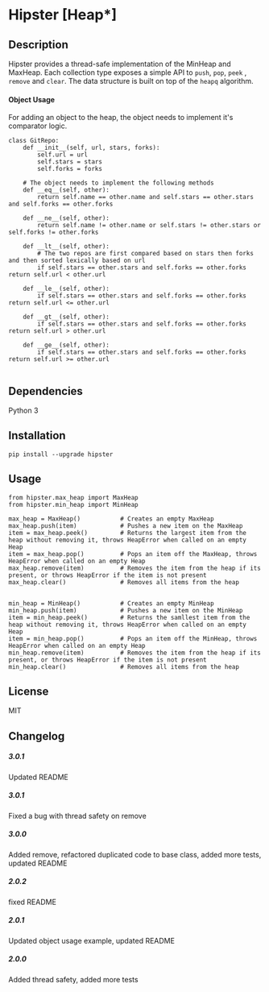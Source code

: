 Hipster [Heap*]
======================


## Description
Hipster provides a thread-safe implementation of the MinHeap and MaxHeap. Each collection type exposes a simple API to ```push```, ```pop```, ```peek``` , ```remove``` and ```clear```.
The data structure is built on top of the ```heapq``` algorithm.
#### Object Usage
For adding an object to the heap, the object needs to implement it's comparator logic.
```
class GitRepo:
    def __init__(self, url, stars, forks):
        self.url = url
        self.stars = stars
        self.forks = forks
    
    # The object needs to implement the following methods
    def __eq__(self, other):
        return self.name == other.name and self.stars == other.stars and self.forks == other.forks

    def __ne__(self, other):
        return self.name != other.name or self.stars != other.stars or self.forks != other.forks
    
    def __lt__(self, other):
        # The two repos are first compared based on stars then forks and then sorted lexically based on url
        if self.stars == other.stars and self.forks == other.forks return self.url < other.url

    def __le__(self, other):
        if self.stars == other.stars and self.forks == other.forks return self.url <= other.url

    def __gt__(self, other):
        if self.stars == other.stars and self.forks == other.forks return self.url > other.url

    def __ge__(self, other):
        if self.stars == other.stars and self.forks == other.forks return self.url >= other.url


```

## Dependencies
Python 3

## Installation
```
pip install --upgrade hipster
```

## Usage

```
from hipster.max_heap import MaxHeap
from hipster.min_heap import MinHeap

max_heap = MaxHeap()           # Creates an empty MaxHeap
max_heap.push(item)            # Pushes a new item on the MaxHeap
item = max_heap.peek()         # Returns the largest item from the heap without removing it, throws HeapError when called on an empty Heap
item = max_heap.pop()          # Pops an item off the MaxHeap, throws HeapError when called on an empty Heap
max_heap.remove(item)          # Removes the item from the heap if its present, or throws HeapError if the item is not present
max_heap.clear()               # Removes all items from the heap


min_heap = MinHeap()           # Creates an empty MinHeap
min_heap.push(item)            # Pushes a new item on the MinHeap
item = min_heap.peek()         # Returns the samllest item from the heap without removing it, throws HeapError when called on an empty Heap
item = min_heap.pop()          # Pops an item off the MinHeap, throws HeapError when called on an empty Heap
min_heap.remove(item)          # Removes the item from the heap if its present, or throws HeapError if the item is not present
min_heap.clear()               # Removes all items from the heap
```

## License
MIT

## Changelog
##### 3.0.1
Updated README
##### 3.0.1
Fixed a bug with thread safety on remove
##### 3.0.0
Added remove, refactored duplicated code to base class, added more tests, updated README
##### 2.0.2
fixed README
##### 2.0.1
Updated object usage example, updated README
##### 2.0.0
Added thread safety, added more tests


